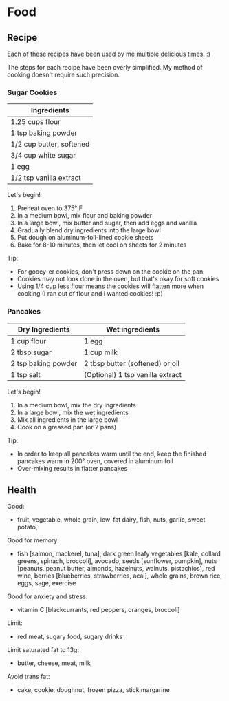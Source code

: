 # Food

## Recipe
Each of these recipes have been used by me multiple delicious times. :)

The steps for each recipe have been overly simplified. My method of cooking doesn't require such precision.

### Sugar Cookies
| Ingredients              |
| ------------------------ |
| 1.25 cups flour          |
| 1 tsp baking powder      |
| 1/2 cup butter, softened |
| 3/4 cup white sugar      |
| 1 egg                    |
| 1/2 tsp vanilla extract  | 

Let's begin!
1. Preheat oven to 375° F
2. In a medium bowl, mix flour and baking powder
3. In a large bowl, mix butter and sugar, then add eggs and vanilla
4. Gradually blend dry ingredients into the large bowl
5. Put dough on aluminum-foil-lined cookie sheets
6. Bake for 8-10 minutes, then let cool on sheets for 2 minutes

Tip:
- For gooey-er cookies, don't press down on the cookie on the pan
- Cookies may not look done in the oven, but that's okay for soft cookies
- Using 1/4 cup less flour means the cookies will flatten more when cooking (I ran out of flour and I wanted cookies! :p) 

### Pancakes
| Dry Ingredients     | Wet ingredients |
| ------------------- | --------------- |
| 1 cup flour         | 1 egg           |
| 2 tbsp sugar        | 1 cup milk |
| 2 tsp baking powder | 2 tbsp butter (softened) or oil |
| 1 tsp salt          | (Optional) 1 tsp vanilla extract |

Let's begin!
1. In a medium bowl, mix the dry ingredients
2. In a large bowl, mix the wet ingredients
3. Mix all ingredients in the large bowl
4. Cook on a greased pan (or 2 pans)

Tip:
- In order to keep all pancakes warm until the end, keep the finished pancakes warm in 200° oven, covered in aluminum foil
- Over-mixing results in flatter pancakes


## Health

Good:
- fruit, vegetable, whole grain, low-fat dairy, fish, nuts, garlic, sweet potato, 

Good for memory:
- fish [salmon, mackerel, tuna], dark green leafy vegetables [kale, collard greens, spinach, broccoli], avocado, seeds [sunflower, pumpkin], nuts [peanuts, peanut butter, almonds, hazelnuts, walnuts, pistachios], red wine, berries [blueberries, strawberries, acai], whole grains, brown rice, eggs, sage, exercise

Good for anxiety and stress:
- vitamin C [blackcurrants, red peppers, oranges, broccoli]

Limit:
- red meat, sugary food, sugary drinks

Limit saturated fat to 13g:
- butter, cheese, meat, milk

Avoid trans fat:
- cake, cookie, doughnut, frozen pizza, stick margarine
